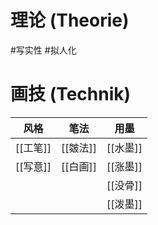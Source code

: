 # 理论 (Theorie)
#写实性
#拟人化

# 画技 (Technik)

 | 风格     | 笔法     | 用墨     |
 | -------- | -------- | -------- |
 | [[工笔]] | [[皴法]] | [[水墨]] |
 | [[写意]] | [[白画]] | [[涨墨]] |
 |          |          | [[没骨]] |
 |          |          | [[泼墨]] |

